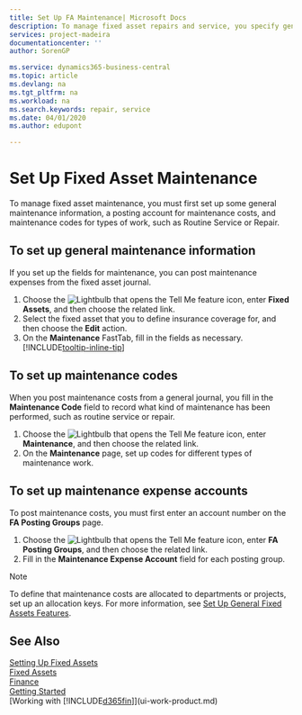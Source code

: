 ```yaml
---
title: Set Up FA Maintenance| Microsoft Docs
description: To manage fixed asset repairs and service, you specify general maintenance information, codes for the type of work, and a posting account for costs.
services: project-madeira
documentationcenter: ''
author: SorenGP

ms.service: dynamics365-business-central
ms.topic: article
ms.devlang: na
ms.tgt_pltfrm: na
ms.workload: na
ms.search.keywords: repair, service
ms.date: 04/01/2020
ms.author: edupont

---
```

# Set Up Fixed Asset Maintenance
To manage fixed asset maintenance, you must first set up some general maintenance information, a posting account for maintenance costs, and maintenance codes for types of work, such as Routine Service or Repair.

## To set up general maintenance information
If you set up the fields for maintenance, you can post maintenance expenses from the fixed asset journal.

1. Choose the ![Lightbulb that opens the Tell Me feature](media/ui-search/search_small.png "Tell me what you want to do") icon, enter **Fixed Assets**, and then choose the related link.
2. Select the fixed asset that you to define insurance coverage for, and then choose the **Edit** action.
3. On the **Maintenance** FastTab, fill in the fields as necessary. [!INCLUDE[tooltip-inline-tip](includes/tooltip-inline-tip_md.md)]

## To set up maintenance codes
When you post maintenance costs from a general journal, you fill in the **Maintenance Code** field to record what kind of maintenance has been performed, such as routine service or repair.

1. Choose the ![Lightbulb that opens the Tell Me feature](media/ui-search/search_small.png "Tell me what you want to do") icon, enter **Maintenance**, and then choose the related link.
2. On the **Maintenance** page, set up codes for different types of maintenance work.

## To set up maintenance expense accounts
To post maintenance costs, you must first enter an account number on the **FA Posting Groups** page.

1. Choose the ![Lightbulb that opens the Tell Me feature](media/ui-search/search_small.png "Tell me what you want to do") icon, enter **FA Posting Groups**, and then choose the related link.
2. Fill in the **Maintenance Expense Account** field for each posting group.

> [!NOTE]  
>   To define that maintenance costs are allocated to departments or projects, set up an allocation keys. For more information, see [Set Up General Fixed Assets Features](fa-how-setup-general.md).

## See Also
[Setting Up Fixed Assets](fa-setup.md)  
[Fixed Assets](fa-manage.md)  
[Finance](finance.md)  
[Getting Started](product-get-started.md)  
[Working with [!INCLUDE[d365fin](includes/d365fin_md.md)]](ui-work-product.md)
